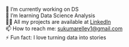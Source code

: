 🔭 I’m currently working on DS  
🌱 I’m learning Data Science Analysis  
👨‍💻 All my projects are available at [LinkedIn](https://www.linkedin.com/in/sukumar-elley-)  
📫 How to reach me: sukumarelley1@gmail.com  
⚡ Fun fact: I love turning data into stories
